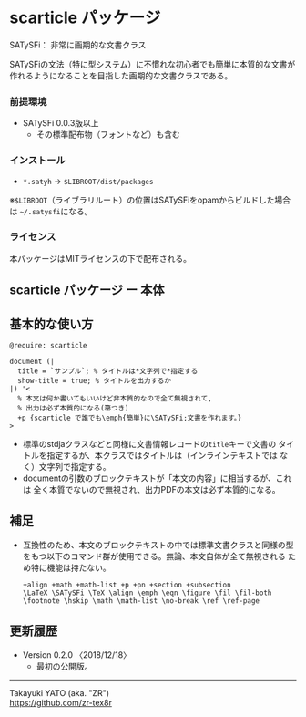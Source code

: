 scarticle パッケージ
====================

SATySFi： 非常に画期的な文書クラス

SATySFiの文法（特に型システム）に不慣れな初心者でも簡単に本質的な文書が
作れるようになることを目指した画期的な文書クラスである。

### 前提環境

  * SATySFi 0.0.3版以上
      - その標準配布物（フォントなど）も含む

### インストール

  - `*.satyh` → `$LIBROOT/dist/packages`

※`$LIBROOT`（ライブラリルート）の位置はSATySFiをopamからビルドした場合は
`~/.satysfi`になる。

### ライセンス

本パッケージはMITライセンスの下で配布される。


scarticle パッケージ ー 本体
----------------------------

## 基本的な使い方

    @require: scarticle

    document (|
      title = `サンプル`; % タイトルは*文字列で*指定する
      show-title = true; % タイトルを出力するか
    |) '<
      % 本文は何か書いてもいいけど非本質的なので全て無視されて,
      % 出力は必ず本質的になる(箒つき)
      +p {scarticle で誰でも\emph{簡単}に\SATySFi;文書を作れます。}
    >

  * 標準のstdjaクラスなどと同様に文書情報レコードの`title`キーで文書の
    タイトルを指定するが、本クラスではタイトルは（インラインテキストでは
    なく）文字列で指定する。
  * documentの引数のブロックテキストが「本文の内容」に相当するが、これは
    全く本質でないので無視され、出力PDFの本文は必ず本質的になる。

## 補足

  * 互換性のため、本文のブロックテキストの中では標準文書クラスと同様の型
    をもつ以下のコマンド群が使用できる。無論、本文自体が全て無視される
    ため特に機能は持たない。

        +align +math +math-list +p +pn +section +subsection
        \LaTeX \SATySFi \TeX \align \emph \eqn \figure \fil \fil-both
        \footnote \hskip \math \math-list \no-break \ref \ref-page

更新履歴
--------

  * Version 0.2.0  〈2018/12/18〉
      - 最初の公開版。

--------------------
Takayuki YATO (aka. "ZR")  
https://github.com/zr-tex8r
